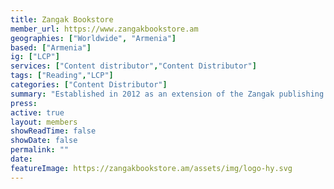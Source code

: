 ```yaml
---
title: Zangak Bookstore
member_url: https://www.zangakbookstore.am
geographies: ["Worldwide", "Armenia"]
based: ["Armenia"]
ig: ["LCP"] 
services: ["Content distributor","Content Distributor"]
tags: ["Reading","LCP"]
categories: ["Content Distributor"]
summary: "Established in 2012 as an extension of the Zangak publishing house (founded in 1997), Zangak Bookstore has become a key destination for book lovers and literary enthusiasts. With its flagship store on Abovyan Street, Zangak Bookstore offers a vibrant space for book signings, events, and fostering community connections. Through its website, www.zangakbookstore.am, it connects readers worldwide with a rich catalog, the latest industry news, and reliable international delivery. Going forward, Zangak Bookstore will use LCP DRM to protect its eBooks, enhancing the security and efficiency of its distribution and reading systems."
press:
active: true
layout: members
showReadTime: false
showDate: false
permalink: ""
date: 
featureImage: https://zangakbookstore.am/assets/img/logo-hy.svg
---
```

